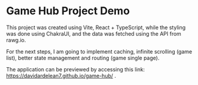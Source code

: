 # Game Hub Project Demo

This project was created using Vite, React + TypeScript, while the styling was done using ChakraUI, and the data was fetched using the API from rawg.io.

For the next steps, I am going to implement caching, infinite scrolling (game list), better state management and routing (game single page).

The application can be previewed by accessing this link: https://davidardelean7.github.io/game-hub/ .
